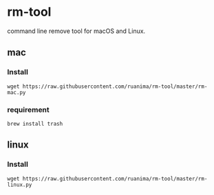 # rm-tool
command line remove tool for macOS and Linux.

## mac
### Install
```
wget https://raw.githubusercontent.com/ruanima/rm-tool/master/rm-mac.py
```

### requirement
```
brew install trash
```

## linux
### Install
```
wget https://raw.githubusercontent.com/ruanima/rm-tool/master/rm-linux.py
```
